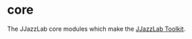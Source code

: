 # core 

The JJazzLab core modules which make the [JJazzLab Toolkit](https://github.com/jjazzboss/JJazzLabToolkit).
